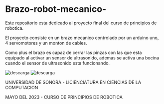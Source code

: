 # Brazo-robot-mecanico-
Este repositorio esta dedicado al proyecto final del curso de principios de robotica.

El proyecto consiste en un brazo mecanico controlado por un arduino uno, 4 servomotores y un monton de cables.

Como plus el brazo es capaz de cerrar las pinzas con las que esta equipado al activar un sensor de ultrasonido, ademas se activa una bocina cuando el sensor de ultrasonido esta funcionando. 

![descarga](https://github.com/Zalcom53/Brazo-robot-mecanico-/assets/16214225/5133a970-7121-465b-adb1-aa52320ac54a)
![descarga](https://github.com/Zalcom53/Brazo-robot-mecanico-/assets/16214225/dd017dfa-3f94-4825-a514-7fe6f0724a86)


UNIVERSIDAD DE SONORA - LICIENCIATURA EN CIENCIAS DE LA COMPUTACION


MAYO DEL 2023 - CURSO DE PRINCIPIOS DE ROBOTICA
